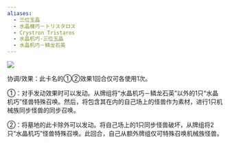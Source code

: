 ```yaml
---
aliases:
  - 三位玉晶
  - 水晶機巧－トリスタロス
  - Crystron Tristaros
  - 水晶机巧-三位玉晶
  - 水晶机巧－鳞龙石英
---
```



![](https://cdn.233.momobako.com/ygopro/pics/99471856.jpg!half)

协调/效果：此卡名的①②效果1回合仅可各使用1次。

①：对手发动效果时可以发动。从牌组将“水晶机巧－鳞龙石英”以外的1只“水晶机巧”怪兽特殊召唤。然后，将包含其在内的自己场上的怪兽作为素材，进行1只机械族同步怪兽的同步召唤。

②：将墓地的此卡除外可以发动。将自己场上的1只同步怪兽破坏，从牌组将2只“水晶机巧”怪兽特殊召唤。此回合，自己从额外牌组仅可特殊召唤机械族怪兽。

